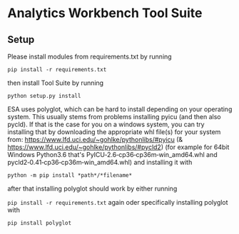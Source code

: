 # Analytics Workbench Tool Suite

## Setup
Please install modules from requirements.txt by running

`pip install -r requirements.txt`

then install Tool Suite by running

`python setup.py install`

ESA uses polyglot, which can be hard to install depending on your operating system.
This usually stems from problems installing pyicu (and then also pycld).
If that is the case for you on a windows system, you can try installing that by downloading the appropriate whl file(s) for your system from:
https://www.lfd.uci.edu/~gohlke/pythonlibs/#pyicu (& https://www.lfd.uci.edu/~gohlke/pythonlibs/#pycld2)
(for example for 64bit Windows Python3.6 that's PyICU‑2.6‑cp36‑cp36m‑win_amd64.whl and pycld2‑0.41‑cp36‑cp36m‑win_amd64.whl)
and installing it with

`python -m pip install *path*/*filename*`

after that installing polyglot should work by either running

`pip install -r requirements.txt` again oder specifically installing polyglot with

`pip install polyglot`